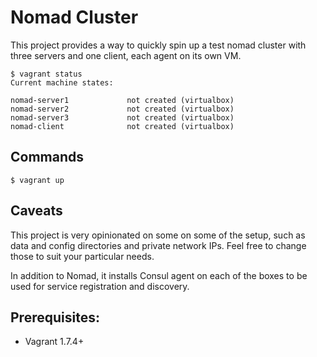 # Nomad Cluster
This project provides a way to quickly spin up a test nomad cluster with three servers and one client, each agent on its own VM.

```ShellSession
$ vagrant status
Current machine states:

nomad-server1             not created (virtualbox)
nomad-server2             not created (virtualbox)
nomad-server3             not created (virtualbox)
nomad-client              not created (virtualbox)
```

## Commands
```ShellSession
$ vagrant up
```

## Caveats
This project is very opinionated on some on some of the setup, such as data and config directories and private network IPs.
Feel free to change those to suit your particular needs.

In addition to Nomad, it installs Consul agent on each of the boxes to be used for service registration and discovery.

## Prerequisites:
- Vagrant 1.7.4+
